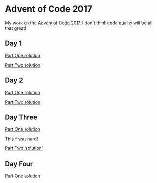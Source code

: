 # Advent of Code 2017

My work on the [Advent of Code 2017](https://adventofcode.com/2017). I don't think code quality will be all that great!

## Day 1

[Part One solution](https://github.com/edjw/advent-of-code-2017/blob/master/01_one.py)

[Part Two solution](https://github.com/edjw/advent-of-code-2017/blob/master/01_two.py)

## Day 2

[Part One solution](https://github.com/edjw/advent-of-code-2017/blob/master/02_one.py)

[Part Two solution](https://github.com/edjw/advent-of-code-2017/blob/master/02_two.py)

## Day Three

[Part One solution](https://github.com/edjw/advent-of-code-2017/blob/master/03_one.py)

This ^ was hard!

[Part Two 'solution'](https://github.com/edjw/advent-of-code-2017/blob/master/03_two.py)

## Day Four

[Part One solution](https://github.com/edjw/advent-of-code-2017/blob/master/04_one.py)
